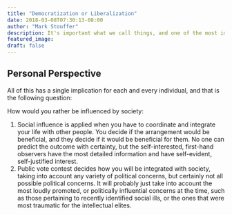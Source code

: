 ```yaml
---
title: "Democratization or Liberalization"
date: 2018-03-08T07:30:13-08:00
author: "Mark Stouffer"
description: It's important what we call things, and one of the most important political/ethical distinctions made in the modern world today is between two different names that we call one thing.
featured_image:
draft: false
---
```



## Personal Perspective

All of this has a single implication for each and every individual, and that is the following question:

How would you rather be influenced by society:

1. Social influence is applied when you have to coordinate and integrate your life with other people. You decide if the arrangement would be beneficial, and they decide if it would be beneficial for them. No one can predict the outcome with certainty, but the self-interested, first-hand observers have the most detailed information and have self-evident, self-justified interest.
2. Public vote contest decides how you will be integrated with society, taking into account any variety of political concerns, but certainly not all possible political concerns. It will probably just take into account the most loudly promoted, or politically influential concerns at the time, such as those pertaining to recently identified social ills, or the ones that were most traumatic for the intellectual elites.